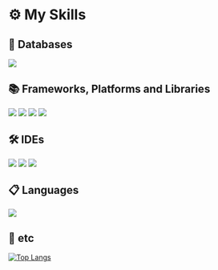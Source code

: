 <h1>⚙ My Skills</h1>

<h2>💾 Databases</h2>
<p>
  <span><img src="https://img.shields.io/badge/ORACLEDB-F80000?style=flat&logo=Oracle&logoColor=white"/></span>
</p>

<h2>📚 Frameworks, Platforms and Libraries</h2>
<p>
  <span><img src="https://img.shields.io/badge/SPRING-6DB33F?style=for-the-badge&logo=Spring&logoColor=white"/></span>
  <span><img src="https://img.shields.io/badge/THYMELEAF-005F0F?style=flat&logo=Thymeleaf&logoColor=white"/></span>
  <span><img src="https://img.shields.io/badge/BOOTSTRAP-7952B3?style=flat&logo=Bootstrap&logoColor=white"/></span>
  <span><img src="https://img.shields.io/badge/JQUERY-0769AD?style=flat&logo=jQuery&logoColor=white"/></span>
</p>

<h2>🛠 IDEs</h2>
<p>
  <span><img src="https://img.shields.io/badge/ECLIPSE-2C2255?style=flat&logo=Eclipse&logoColor=white"/></span>
  <span><img src="https://img.shields.io/badge/INTELLIJIDEA-000000?style=flat&logo=Eclipse&logoColor=white"/></span>
  <span><img src="https://img.shields.io/badge/VISUAL STUDIO CODE-007ACC?style=flat&logo=Eclipse&logoColor=white"/></span>
</p>

<h2>📋 Languages</h2> 
<p>
  <span><img src="https://img.shields.io/badge/JAVA-007396?style=flat&logo=Java&logoColor=white"/></span>
</p>

<h2>🎈 etc</h2>
<p>
  
</p>

[![Top Langs](https://github-readme-stats.vercel.app/api/top-langs/?username=dkdkhappy)](https://github.com/dkdkhappy/github-readme-stats)

